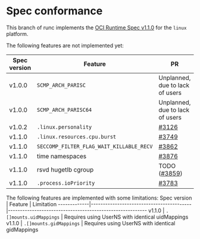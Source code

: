 # Spec conformance

This branch of runc implements the [OCI Runtime Spec v1.1.0](https://github.com/opencontainers/runtime-spec/tree/v1.1.0)
for the `linux` platform.

The following features are not implemented yet:

Spec version | Feature                                  | PR
-------------|------------------------------------------|----------------------------------------------------------
v1.0.0       | `SCMP_ARCH_PARISC`                       | Unplanned, due to lack of users
v1.0.0       | `SCMP_ARCH_PARISC64`                     | Unplanned, due to lack of users
v1.0.2       | `.linux.personality`                     | [#3126](https://github.com/opencontainers/runc/pull/3126)
v1.1.0       | `.linux.resources.cpu.burst`             | [#3749](https://github.com/opencontainers/runc/pull/3749)
v1.1.0       | `SECCOMP_FILTER_FLAG_WAIT_KILLABLE_RECV` | [#3862](https://github.com/opencontainers/runc/pull/3862)
v1.1.0       | time namespaces                          | [#3876](https://github.com/opencontainers/runc/pull/3876)
v1.1.0       | rsvd hugetlb cgroup                      | TODO ([#3859](https://github.com/opencontainers/runc/issues/3859))
v1.1.0       | `.process.ioPriority`                    | [#3783](https://github.com/opencontainers/runc/pull/3783)


The following features are implemented with some limitations:
Spec version | Feature                                  | Limitation
-------------|------------------------------------------|----------------------------------------------------------
v1.1.0       | `.[]mounts.uidMappings`                  | Requires using UserNS with identical uidMappings
v1.1.0       | `.[]mounts.gidMappings`                  | Requires using UserNS with identical gidMappings
